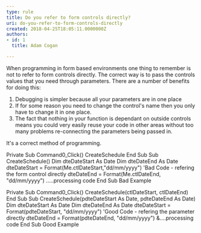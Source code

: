 ```yaml
---
type: rule
title: Do you refer to form controls directly?
uri: do-you-refer-to-form-controls-directly
created: 2018-04-25T18:05:11.0000000Z
authors:
- id: 1
  title: Adam Cogan

---
```


 
When programming in form based environments one thing to remember is not to refer to form controls directly. The correct way is to pass the controls values that you need through parameters. There are a number of benefits for doing this:

1. Debugging is simpler because all your parameters are in one place
2. If for some reason you need to change the control's name then you only have to change it in one place.
3. The fact that nothing in your function is dependant on outside controls means you could very easily reuse your code in other areas without too many problems re-connecting the parameters being passed in.


It's a correct method of programming.

 
​​Private Sub Command0\_Click()
 CreateSchedule
End Sub
Sub CreateSchedule()
 Dim dteDateStart As Date
 Dim dteDateEnd As Date
 dteDateStart = Format(Me.ctlDateStart,"dd/mm/yyyy") 'Bad Code - refering the form control directly
 dteDateEnd = Format(Me.ctlDateEnd, "dd/mm/yyyy")
 .....processing code
End Sub
Bad Example​​

Private Sub Command0\_Click()
 CreateSchedule(ctlDateStart, ctlDateEnd)
End Sub
Sub CreateSchedule(pdteDateStart As Date, pdteDateEnd As Date)
 Dim dteDateStart As Date
 Dim dteDateEnd As Date
 dteDateStart = Format(pdteDateStart, "dd/mm/yyyy") 'Good Code - refering the parameter directly
 dteDateEnd = Format(pdteDateEnd, "dd/mm/yyyy")
 &....processing code
End Sub
​Good Example​​

